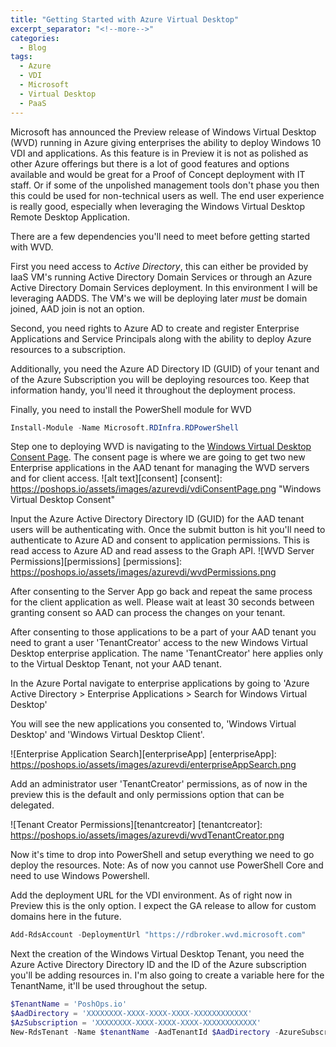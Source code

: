 ```yaml
---
title: "Getting Started with Azure Virtual Desktop"
excerpt_separator: "<!--more-->"
categories:
  - Blog
tags:
  - Azure
  - VDI
  - Microsoft
  - Virtual Desktop
  - PaaS
---
```


Microsoft has announced the Preview release of Windows Virtual Desktop (WVD) running in Azure giving enterprises the ability to deploy Windows 10 VDI and applications. As this feature is in Preview it is not as polished as other Azure offerings but there is a lot of good features and options available and would be great for a Proof of Concept deployment with IT staff. Or if some of the unpolished management tools don't phase you then this could be used for non-technical users as well. The end user experience is really good, especially when leveraging the Windows Virtual Desktop Remote Desktop Application.

<!--more-->

There are a few dependencies you'll need to meet before getting started with WVD.

First you need access to *Active Directory*, this can either be provided by IaaS VM's running Active Directory Domain Services or through an Azure Active Directory Domain Services deployment. In this environment I will be leveraging AADDS. The VM's we will be deploying later *must* be domain joined, AAD join is not an option.

Second, you need rights to Azure AD to create and register Enterprise Applications and Service Principals along with the ability to deploy Azure resources to a subscription.

Additionally, you need the Azure AD Directory ID (GUID) of your tenant and of the Azure Subscription you will be deploying resources too. Keep that information handy, you'll need it throughout the deployment process.

Finally, you need to install the PowerShell module for WVD

 ```powershell
 Install-Module -Name Microsoft.RDInfra.RDPowerShell
 ```

Step one to deploying WVD is navigating to the [Windows Virtual Desktop Consent Page](https://rdweb.wvd.microsoft.com/). The consent page is where we are going to get two new Enterprise applications in the AAD tenant for managing the WVD servers and for client access.
![alt text][consent]
[consent]: https://poshops.io/assets/images/azurevdi/vdiConsentPage.png "Windows Virtual Desktop Consent"

Input the Azure Active Directory Directory ID (GUID) for the AAD tenant users will be authenticating with. Once the submit button is hit you'll need to authenticate to Azure AD and consent to application permissions. This is read access to Azure AD and read assess to the Graph API.
![WVD Server Permissions][permissions]
[permissions]: https://poshops.io/assets/images/azurevdi/wvdPermissions.png

After consenting to the Server App go back and repeat the same process for the client application as well.
Please wait at least 30 seconds between granting consent so AAD can process the changes on your tenant.

After consenting to those applications to be a part of your AAD tenant you need to grant a user 'TenantCreator' access to the new Windows Virtual Desktop enterprise application. The name 'TenantCreator' here applies only to the Virtual Desktop Tenant, not your AAD tenant.

In the Azure Portal navigate to enterprise applications by going to 'Azure Active Directory > Enterprise Applications > Search for Windows Virtual Desktop'

You will see the new applications you consented to, 'Windows Virtual Desktop' and 'Windows Virtual Desktop Client'.

![Enterprise Application Search][enterpriseApp]
[enterpriseApp]: https://poshops.io/assets/images/azurevdi/enterpriseAppSearch.png

Add an administrator user 'TenantCreator' permissions, as of now in the preview this is the default and only permissions option that can be delegated.

![Tenant Creator Permissions][tenantcreator]
[tenantcreator]: https://poshops.io/assets/images/azurevdi/wvdTenantCreator.png

Now it's time to drop into PowerShell and setup everything we need to go deploy the resources. Note: As of now you cannot use PowerShell Core and need to use Windows Powershell. 

Add the deployment URL for the VDI environment. As of right now in Preview this is the only option. I expect the GA release to allow for custom domains here in the future.

```powershell
Add-RdsAccount -DeploymentUrl "https://rdbroker.wvd.microsoft.com"
```

Next the creation of the Windows Virtual Desktop Tenant, you need the Azure Active Directory Directory ID and the ID of the Azure subscription you'll be adding resources in. I'm also going to create a variable here for the TenantName, it'll be used throughout the setup.

```powershell
$TenantName = 'PoshOps.io'
$AadDirectory = 'XXXXXXXX-XXXX-XXXX-XXXX-XXXXXXXXXXXX'
$AzSubscription = 'XXXXXXXX-XXXX-XXXX-XXXX-XXXXXXXXXXXX'
New-RdsTenant -Name $tenantName -AadTenantId $AadDirectory -AzureSubscriptionId $AzSubscription
```
